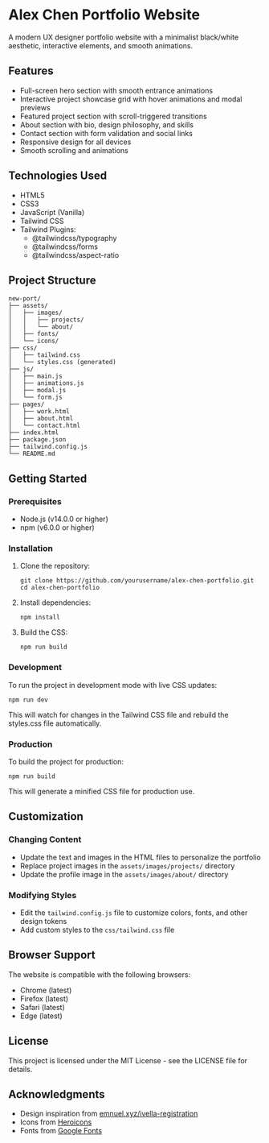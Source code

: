 # Alex Chen Portfolio Website

A modern UX designer portfolio website with a minimalist black/white aesthetic, interactive elements, and smooth animations.

## Features

- Full-screen hero section with smooth entrance animations
- Interactive project showcase grid with hover animations and modal previews
- Featured project section with scroll-triggered transitions
- About section with bio, design philosophy, and skills
- Contact section with form validation and social links
- Responsive design for all devices
- Smooth scrolling and animations

## Technologies Used

- HTML5
- CSS3
- JavaScript (Vanilla)
- Tailwind CSS
- Tailwind Plugins:
  - @tailwindcss/typography
  - @tailwindcss/forms
  - @tailwindcss/aspect-ratio

## Project Structure

```
new-port/
├── assets/
│   ├── images/
│   │   ├── projects/
│   │   └── about/
│   ├── fonts/
│   └── icons/
├── css/
│   ├── tailwind.css
│   └── styles.css (generated)
├── js/
│   ├── main.js
│   ├── animations.js
│   ├── modal.js
│   └── form.js
├── pages/
│   ├── work.html
│   ├── about.html
│   └── contact.html
├── index.html
├── package.json
├── tailwind.config.js
└── README.md
```

## Getting Started

### Prerequisites

- Node.js (v14.0.0 or higher)
- npm (v6.0.0 or higher)

### Installation

1. Clone the repository:
   ```
   git clone https://github.com/yourusername/alex-chen-portfolio.git
   cd alex-chen-portfolio
   ```

2. Install dependencies:
   ```
   npm install
   ```

3. Build the CSS:
   ```
   npm run build
   ```

### Development

To run the project in development mode with live CSS updates:

```
npm run dev
```

This will watch for changes in the Tailwind CSS file and rebuild the styles.css file automatically.

### Production

To build the project for production:

```
npm run build
```

This will generate a minified CSS file for production use.

## Customization

### Changing Content

- Update the text and images in the HTML files to personalize the portfolio
- Replace project images in the `assets/images/projects/` directory
- Update the profile image in the `assets/images/about/` directory

### Modifying Styles

- Edit the `tailwind.config.js` file to customize colors, fonts, and other design tokens
- Add custom styles to the `css/tailwind.css` file

## Browser Support

The website is compatible with the following browsers:

- Chrome (latest)
- Firefox (latest)
- Safari (latest)
- Edge (latest)

## License

This project is licensed under the MIT License - see the LICENSE file for details.

## Acknowledgments

- Design inspiration from [emnuel.xyz/ivella-registration](https://www.emnuel.xyz/ivella-registration)
- Icons from [Heroicons](https://heroicons.com/)
- Fonts from [Google Fonts](https://fonts.google.com/)